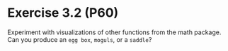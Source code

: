 # Exercise 3.2 (P60)

Experiment with visualizations of other functions from the math package.
Can you produce an `egg box`, `moguls`, or a `saddle`?
